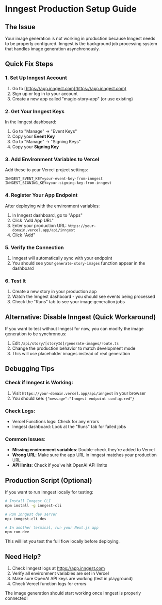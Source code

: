 # Inngest Production Setup Guide

## The Issue
Your image generation is not working in production because Inngest needs to be properly configured. Inngest is the background job processing system that handles image generation asynchronously.

## Quick Fix Steps

### 1. Set Up Inngest Account
1. Go to [https://app.inngest.com](https://app.inngest.com)
2. Sign up or log in to your account
3. Create a new app called "magic-story-app" (or use existing)

### 2. Get Your Inngest Keys
In the Inngest dashboard:
1. Go to "Manage" → "Event Keys"
2. Copy your **Event Key**
3. Go to "Manage" → "Signing Keys"
4. Copy your **Signing Key**

### 3. Add Environment Variables to Vercel
Add these to your Vercel project settings:

```
INNGEST_EVENT_KEY=your-event-key-from-inngest
INNGEST_SIGNING_KEY=your-signing-key-from-inngest
```

### 4. Register Your App Endpoint
After deploying with the environment variables:

1. In Inngest dashboard, go to "Apps"
2. Click "Add App URL"
3. Enter your production URL: `https://your-domain.vercel.app/api/inngest`
4. Click "Add"

### 5. Verify the Connection
1. Inngest will automatically sync with your endpoint
2. You should see your `generate-story-images` function appear in the dashboard

### 6. Test It
1. Create a new story in your production app
2. Watch the Inngest dashboard - you should see events being processed
3. Check the "Runs" tab to see your image generation jobs

## Alternative: Disable Inngest (Quick Workaround)

If you want to test without Inngest for now, you can modify the image generation to be synchronous:

1. Edit `/api/story/[storyId]/generate-images/route.ts`
2. Change the production behavior to match development mode
3. This will use placeholder images instead of real generation

## Debugging Tips

### Check if Inngest is Working:
1. Visit `https://your-domain.vercel.app/api/inngest` in your browser
2. You should see: `{"message":"Inngest endpoint configured"}`

### Check Logs:
- Vercel Functions logs: Check for any errors
- Inngest dashboard: Look at the "Runs" tab for failed jobs

### Common Issues:
- **Missing environment variables**: Double-check they're added to Vercel
- **Wrong URL**: Make sure the app URL in Inngest matches your production URL
- **API limits**: Check if you've hit OpenAI API limits

## Production Script (Optional)

If you want to run Inngest locally for testing:

```bash
# Install Inngest CLI
npm install -g inngest-cli

# Run Inngest dev server
npx inngest-cli dev

# In another terminal, run your Next.js app
npm run dev
```

This will let you test the full flow locally before deploying.

## Need Help?

1. Check Inngest logs at https://app.inngest.com
2. Verify all environment variables are set in Vercel
3. Make sure OpenAI API keys are working (test in playground)
4. Check Vercel function logs for errors

The image generation should start working once Inngest is properly connected!
